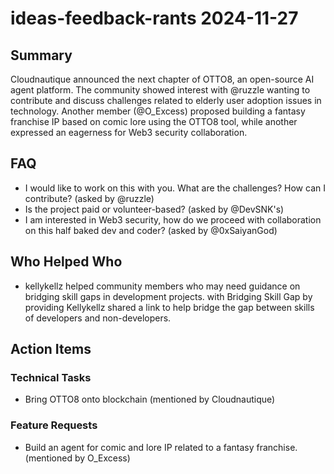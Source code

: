 # ideas-feedback-rants 2024-11-27

## Summary

Cloudnautique announced the next chapter of OTTO8, an open-source AI agent platform. The community showed interest with @ruzzle wanting to contribute and discuss challenges related to elderly user adoption issues in technology. Another member (@O_Excess) proposed building a fantasy franchise IP based on comic lore using the OTTO8 tool, while another expressed an eagerness for Web3 security collaboration.

## FAQ

- I would like to work on this with you. What are the challenges? How can I contribute? (asked by @ruzzle)
- Is the project paid or volunteer-based? (asked by @DevSNK's)
- I am interested in Web3 security, how do we proceed with collaboration on this half baked dev and coder? (asked by @0xSaiyanGod)

## Who Helped Who

- kellykellz helped community members who may need guidance on bridging skill gaps in development projects. with Bridging Skill Gap by providing Kellykellz shared a link to help bridge the gap between skills of developers and non-developers.

## Action Items

### Technical Tasks

- Bring OTTO8 onto blockchain (mentioned by Cloudnautique)

### Feature Requests

- Build an agent for comic and lore IP related to a fantasy franchise. (mentioned by O_Excess)
